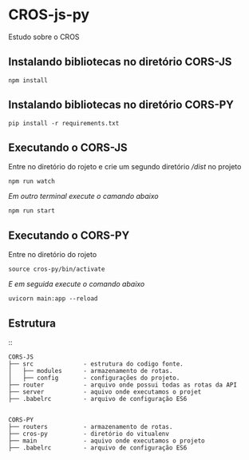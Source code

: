 # CROS-js-py
Estudo sobre o CROS


Instalando bibliotecas no diretório CORS-JS
-----------------


    npm install
    
    

Instalando bibliotecas no diretório CORS-PY
-----------------


    pip install -r requirements.txt
    
    

Executando o CORS-JS
-----------------
Entre no diretório do rojeto e crie um segundo diretório */dist* no projeto


    npm run watch


*Em outro terminal execute o camando abaixo*

    npm run start
    
    

Executando o CORS-PY
-----------------
Entre no diretório do rojeto 


    source cros-py/bin/activate

*E em seguida execute o comando abaixo*

    uvicorn main:app --reload



Estrutura 
-----------------
::

    CORS-JS
    ├── src              - estrutura do codigo fonte.
    │   ├── modules      - armazenamento de rotas.
    │   ├── config       - configurações do projeto.
    ├── router           - arquivo onde possui todas as rotas da API
    ├── server           - aquivo onde executamos o projet
    ├── .babelrc         - arquivo de configuração ES6
    
    
    CORS-PY
    ├── routers          - armazenamento de rotas.
    ├── cros-py          - diretório do vitualenv
    ├── main             - aquivo onde executamos o projeto
    ├── .babelrc         - arquivo de configuração ES6

    
    

    
   
